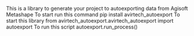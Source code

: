 This is a library to generate your project to autoexporting data from Agisoft Metashape
To start run this command
pip install avirtech_autoexport
To start this library
from avirtech_autoexport.avirtech_autoexport import autoexport
To run this script
autoexport.run_process()
